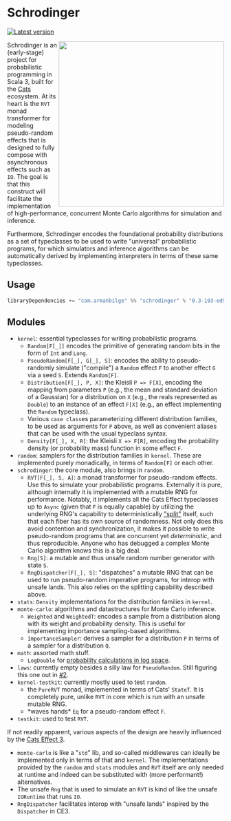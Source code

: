 # Schrodinger

[![Latest version](https://index.scala-lang.org/armanbilge/schrodinger/schrodinger/latest.svg?color=orange)](https://index.scala-lang.org/armanbilge/schrodinger/schrodinger)

<img align="right" width="384px" src="https://user-images.githubusercontent.com/3119428/139197953-1abbf14c-0484-4a79-b6d0-927bd05a4546.png"/>

Schrodinger is an (early-stage) project for probabilistic programming in Scala 3, built for the [Cats](https://github.com/typelevel/cats) ecosystem. At its heart is the `RVT` monad transformer for modeling pseudo-random effects that is designed to fully compose with asynchronous effects such as `IO`. The goal is that this construct will facilitate the implementation of high-performance, concurrent Monte Carlo algorithms for simulation and inference. 

Furthermore, Schrodinger encodes the foundational probability distributions as a set of typeclasses to be used to write "universal" probabilistic programs, for which simulators and inference algorithms can be automatically derived by implementing interpreters in terms of these same typeclasses.

## Usage

```scala
libraryDependencies += "com.armanbilge" %% "schrodinger" % "0.3-193-ed9a8ba"
```

## Modules

* `kernel`: essential typeclasses for writing probabilistic programs.
  - `Random[F[_]]` encodes the primitive of generating random bits in the form of `Int` and `Long`.
  - `PseudoRandom[F[_], G[_], S]`: encodes the ability to pseudo-randomly simulate ("compile") a `Random` effect `F` to another effect `G` via a seed `S`. Extends `Random[F]`.
  - `Distribution[F[_], P, X]`: the Kleisli `P => F[X]`, encoding the mapping from parameters `P` (e.g., the mean and standard deviation of a Gaussian) for a distribution on `X` (e.g., the reals represented as `Double`) to an instance of an effect `F[X]` (e.g., an effect implementing the `Random` typeclass).
  - Various `case class`es parameterizing different distribution families, to be used as arguments for `P` above, as well as convenient aliases that can be used with the usual typeclass syntax.
  - `Density[F[_], X, R]`: the Kleisli `X => F[R]`, encoding the probability density (or probability mass) function in some effect `F`.
* `random`: samplers for the distribution families in `kernel`. These are implemented purely monadically, in terms of `Random[F]` or each other.
* `schrodinger`: the core module, also brings in `random`.
  - `RVT[F[_], S, A]`: a monad transformer for pseudo-random effects. Use this to simulate your probabilistic programs. Externally it is pure, although internally it is implemented with a mutable RNG for performance. Notably, it implements all the Cats Effect typeclasses up to `Async` (given that `F` is equally capable) by utilizing the underlying RNG's capability to deterministically ["split"](https://docs.oracle.com/javase/8/docs/api/java/util/SplittableRandom.html) itself, such that each fiber has its own source of randomness. Not only does this avoid contention and synchronization, it makes it possible to write pseudo-random programs that are concurrent yet _deterministic_, and thus reproducible. Anyone who has debugged a complex Monte Carlo algorithm knows this is a big deal.
  - `Rng[S]`: a mutable and thus unsafe random number generator with state `S`.
  - `RngDispatcher[F[_], S]`: "dispatches" a mutable RNG that can be used to run pseudo-random imperative programs, for interop with unsafe lands. This also relies on the splitting capability described above.
* `stats`: `Density` implementations for the distribution families in `kernel`. 
* `monte-carlo`: algorithms and datastructures for Monte Carlo inference.
  - `Weighted` and `WeightedT`: encodes a sample from a distribution along with its weight and probability density. This is useful for implementing importance sampling-based algorithms.
  - `ImportanceSampler`: derives a sampler for a distribution `P` in terms of a sampler for a distribution `Q`.
* `math`: assorted math stuff.
  - `LogDouble` for [probability calculations in log space](https://en.wikipedia.org/wiki/Log_probability).
* `laws`: currently empty besides a silly law for `PseudoRandom`. Still figuring this one out in [#2](https://github.com/armanbilge/schrodinger/issues/2).
* `kernel-testkit`: currently mostly used to test `random`.
  - the `PureRVT` monad, implemented in terms of Cats' `StateT`. It is completely pure, unlike `RVT` in core which is run with an unsafe mutable RNG.
  - \*waves hands\* `Eq` for a pseudo-random effect `F`.
* `testkit`: used to test `RVT`.

If not readily apparent, various aspects of the design are heavily influenced by the [Cats Effect 3](https://github.com/typelevel/cats-effect).
* `monte-carlo` is like a "`std`" lib, and so-called middlewares can ideally be implemented only in terms of that and `kernel`. The implementations provided by the `random` and `stats` modules and `RVT` itself are only needed at runtime and indeed can be substituted with (more performant!) alternatives.
* The unsafe `Rng` that is used to simulate an `RVT` is kind of like the unsafe `IORuntime` that runs `IO`.
* `RngDispatcher` facilitates interop with "unsafe lands" inspired by the `Dispatcher` in CE3.
